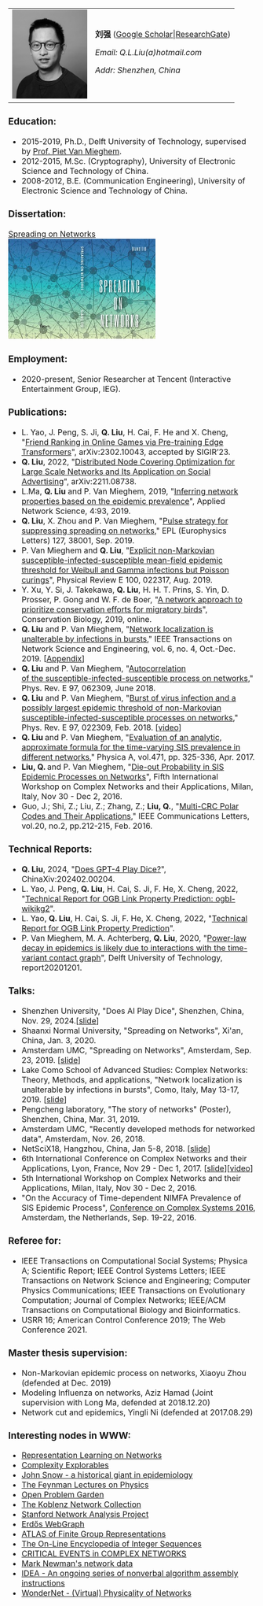 <font size="3">
<table>
<tr>
<td><img src="img/qiang.jpeg" width="153" /></td>
<td><strong>刘强</strong> (<a href="https://scholar.google.com/citations?user=qNGI9gEAAAAJ" target="_blank" rel="noopener noreferrer">Google Scholar</a>|<a href="https://www.researchgate.net/profile/Qiang_Liu109" target="_blank" rel="noopener noreferrer">ResearchGate</a>)
<p><em>Email: Q.L.Liu(a)hotmail.com</em></p>
<p><em>Addr: Shenzhen, China</em></p>
</td>
</tr>
</table>
<h3><strong>Education:</strong></h3>
<ul>
<li>2015-2019, Ph.D., Delft University of Technology, supervised by <a href="https://www.nas.ewi.tudelft.nl/people/Piet/" target="_blank" rel="noopener noreferrer">Prof. Piet Van Mieghem</a>.</li>
<li>2012-2015, M.Sc. (Cryptography), University of Electronic Science and Technology of China.</li>
<li>2008-2012, B.E. (Communication Engineering), University of Electronic Science and Technology of China.</li>
</ul>
<h3><strong>Dissertation:</strong></h3>
<p><a href="/publications/Dissertation_Qiang_Liu.pdf" target="_blank" rel="noopener noreferrer">Spreading on Networks</a> <br> <img src="img/dissertation_cover.jpg" width="300" />
<p>
<h3><strong>Employment:</strong></h3>
<ul>
<li>2020-present, Senior Researcher at Tencent (Interactive Entertainment Group, IEG).</li>
</ul>
<h3><strong>Publications:</strong></h3>
<ul>
<li>L. Yao, J. Peng, S. Ji, <strong>Q. Liu</strong>, H. Cai, F. He and X. Cheng, "<a href="https://arxiv.org/pdf/2302.10043.pdf" target="_blank" rel="noopener noreferrer">Friend Ranking in Online Games via Pre-training Edge Transformers</a>", arXiv:2302.10043, accepted by SIGIR’23.</li>
<li><strong>Q. Liu</strong>, 2022, "<a href="https://arxiv.org/pdf/2211.08738.pdf" target="_blank" rel="noopener noreferrer">Distributed Node Covering Optimization for Large Scale Networks and Its Application on Social Advertising</a>", arXiv:2211.08738.</li>
<li>L.Ma, <strong>Q. Liu</strong> and P. Van Mieghem, 2019, "<a href="/publications/Ma2019_Article_InferringNetworkPropertiesBase.pdf" target="_blank" rel="noopener noreferrer">Inferring network properties based on the epidemic prevalence</a>", Applied Network Science, 4:93, 2019.</li>
 <li><strong>Q. Liu</strong>, X. Zhou and P. Van Mieghem, "<a href="/publications/EPL2019_pulseSIS_strategy.pdf" target="_blank" rel="noopener noreferrer">Pulse strategy for suppressing spreading on networks</a>," EPL (Europhysics Letters) 127, 38001, Sep. 2019.</li>
<li>P. Van Mieghem and <strong>Q. Liu</strong>, "<a href="/publications/PhysRevE2019_Non_Markovian_SIS_gamma_weibull_lognormal.pdf" target="_blank" rel="noopener noreferrer">Explicit non-Markovian susceptible-infected-susceptible mean-field epidemic threshold for Weibull and Gamma infections but Poisson curings</a>", Physical Review E 100, 022317, Aug. 2019.</li>
<li>Y. Xu, Y. Si, J. Takekawa, <strong>Q. Liu</strong>, H. H. T. Prins, S. Yin, D. Prosser, P. Gong and W. F. de Boer, "<a href="https://onlinelibrary.wiley.com/doi/pdf/10.1111/cobi.13383" target="_blank" rel="noopener noreferrer">A network approach to prioritize conservation efforts for migratory birds</a>", Conservation Biology, 2019, online.</li>
<li><strong>Q. Liu</strong> and P. Van Mieghem, "<a href="/publications/TNSE_SIS_localization_2018.pdf" target="_blank" rel="noopener noreferrer">Network localization is unalterable by infections in bursts</a>," IEEE Transactions on Network Science and Engineering, vol. 6, no. 4, Oct.-Dec. 2019. [<a href="/publications/TNSE_SIS_localization_2018_appendix.pdf" target="_blank" rel="noopener noreferrer">Appendix</a>]</li>
<li><strong>Q. Liu</strong><span style="font-weight: 400;"> and P. Van Mieghem, "<a href="/publications/PhysRevE2018_SIS_autocorrelation.pdf" target="_blank" rel="noopener noreferrer">Autocorrelation of the susceptible-infected-susceptible process on networks</a></span><span style="font-weight: 400;">," Phys. Rev. E 97, 062309, June 2018. </span></li>
<li><strong>Q. Liu</strong> and P. Van Mieghem, "<a href="/publications/PhysRevE2018_largest_non_Markovan_threshold.pdf" target="_blank" rel="noopener noreferrer">Burst of virus infection and a possibly largest epidemic threshold of non-Markovian susceptible-infected-susceptible processes on networks</a>," Phys. Rev. E 97, 022309, Feb. 2018. [<a href="http://audiovideocast.univ-lyon2.fr/avc/courseaccess?id=1781" target="_blank" rel="noopener noreferrer">video</a>]</li>
<li><strong>Q. Liu </strong>and P. Van Mieghem, "<a href="/publications/PhysicaA2017_tanh_comparison.pdf" target="_blank" rel="noopener noreferrer">Evaluation of an analytic, approximate formula for the time-varying SIS prevalence in different networks</a>," Physica A, vol.471, pp. 325-336, Apr. 2017.</li>
<li><b>Liu, Q. </b>and P. Van Mieghem, "<a href="/publications/Workshop_Complex_Networks2016_Die-out_probability.pdf" target="_blank" rel="noopener noreferrer">Die-out Probability in SIS Epidemic Processes on Networks</a>", Fifth International Workshop on Complex Networks and their Applications, Milan, Italy, Nov 30 - Dec 2, 2016.</li>
<li>Guo, J.; Shi, Z.; Liu, Z.; Zhang, Z.; <strong>Liu, Q.</strong>, "<a href="/publications/2016-IEEE Comm. Lett.-Multi-CRC Polar Codes and Their Applications.pdf" target="_blank" rel="noopener noreferrer">Multi-CRC Polar Codes and Their Applications</a>," IEEE Communications Letters, vol.20, no.2, pp.212-215, Feb. 2016.</li>
</ul>
<h3><strong>Technical Reports:</strong></h3>
<ul>
<li><strong>Q. Liu</strong>, 2024, "<a href="/publications/Does_GPT_Play_Dice.pdf" target="_blank" rel="noopener noreferrer">Does GPT-4 Play Dice?</a>", ChinaXiv:202402.00204.</li>
<li>L. Yao, J. Peng, <strong>Q. Liu</strong>, H. Cai, S. Ji, F. He, X. Cheng, 2022, "<a href="https://github.com/yao8839836/ogb_report/blob/main/StarGraph_Text/wikikg2_report.pdf" target="_blank" rel="noopener noreferrer">Technical Report for OGB Link Property Prediction: ogbl-wikikg2</a>".</li>
<li>L. Yao, <strong>Q. Liu</strong>, H. Cai, S. Ji, F. He, X. Cheng, 2022, "<a href="https://github.com/yao8839836/ogb_report/blob/main/ogb_report.pdf" target="_blank" rel="noopener noreferrer">Technical Report for OGB Link Property Prediction</a>".</li>
<li>P. Van Mieghem, M. A. Achterberg, <strong>Q. Liu</strong>, 2020, "<a href="https://www.nas.ewi.tudelft.nl/people/Piet/papers/TUD20201201_non-Markovian_time.pdf" target="_blank" rel="noopener noreferrer">Power-law decay in epidemics is likely due to interactions with the time-variant contact graph</a>", Delft University of Technology, report20201201.</li>
</ul>
<h3><strong>Talks:</strong></h3>
<ul>
<li>Shenzhen University, "Does AI Play Dice", Shenzhen, China, Nov. 29, 2024.[<a href="/talks/Does_GPT_Play_Dice.pdf" target="_blank" rel="noopener noreferrer">slide</a>]</li>
<li>Shaanxi Normal University, "Spreading on Networks", Xi'an, China, Jan. 3, 2020.</li>
<li>Amsterdam UMC, "Spreading on Networks", Amsterdam, Sep. 23, 2019. [<a href="/talks/VUMC_spreading_on_networks.pdf" target="_blank" rel="noopener noreferrer">slide</a>]</li>
<li>Lake Como School of Advanced Studies: Complex Networks: Theory, Methods, and applications, "Network localization is unalterable by infections in bursts", Como, Italy, May 13-17, 2019. [<a href="/talks/NTME.pdf" target="_blank" rel="noopener noreferrer">slide</a>]</li>
<li>Pengcheng laboratory, "The story of networks" (Poster), Shenzhen, China, Mar. 31, 2019.</li>
<li>Amsterdam UMC, "Recently developed methods for networked data", Amsterdam, Nov. 26, 2018.</li>
<li>NetSciX18, Hangzhou, China, Jan 5-8, 2018. [<a title="Synchronized SIS process and a possibly largest non-Markovian threshold" href="/talks/NetSciX18Hangzhou.pdf" target="_blank" rel="noopener noreferrer">slide</a>]</li>
<li>6th International Conference on Complex Networks and their Applications, Lyon, France, Nov 29 - Dec 1, 2017. [<a title="Synchronized SIS process and a possibly largest non-Markovian threshold" href="/talks/complexnetworks17Lyon.pdf" target="_blank" rel="noopener noreferrer">slide</a>][<a href="http://audiovideocast.univ-lyon2.fr/avc/courseaccess?id=1781" target="_blank" rel="noopener noreferrer">video</a>]</li>
<li>5th International Workshop on Complex Networks and their Applications, Milan, Italy, Nov 30 - Dec 2, 2016.</li>
<li>"On the Accuracy of Time-dependent NIMFA Prevalence of SIS Epidemic Process", <a href="http://www.ccs2016.org" target="_blank" rel="noopener noreferrer">Conference on Complex Systems 2016</a>, Amsterdam, the Netherlands, Sep. 19-22, 2016.</li>
</ul>
<h3><strong>Referee for:</strong></h3>
<ul>
<li>IEEE Transactions on Computational Social Systems; Physica A; Scientific Report; IEEE Control Systems Letters; IEEE Transactions on Network Science and Engineering; Computer Physics Communications; IEEE Transactions on Evolutionary Computation; Journal of Complex Networks; IEEE/ACM Transactions on Computational Biology and Bioinformatics. </li>
<li>USRR 16; American Control Conference 2019; The Web Conference 2021.</li>
</ul>
<h3><strong>Master thesis supervision:</strong></h3>
<ul>
<li>Non-Markovian epidemic process on networks, Xiaoyu Zhou (defended at Dec. 2019)</li>
<li>Modeling Influenza on networks, Aziz Hamad (Joint supervision with Long Ma, defended at 2018.12.20)</li>
<li>Network cut and epidemics, Yingli Ni (defended at 2017.08.29)</li>
</ul>
<h3><strong>Interesting nodes in WWW:</strong></h3>
<ul>
<li><a href="http://snap.stanford.edu/proj/embeddings-www/" target="_blank" rel="noopener noreferrer">Representation Learning on Networks</a></li>
<li><a href="http://www.complexity-explorables.org/" target="_blank" rel="noopener noreferrer">Complexity Explorables</a></li>
<li><a href="http://www.ph.ucla.edu/epi/snow.html" target="_blank" rel="noopener noreferrer">John Snow - a historical giant in epidemiology</a></li>
<li><a href="http://www.feynmanlectures.caltech.edu/" target="_blank" rel="noopener noreferrer">The Feynman Lectures on Physics</a></li>
<li><a href="http://www.openproblemgarden.org/" target="_blank" rel="noopener noreferrer">Open Problem Garden</a></li>
<li><a href="http://konect.uni-koblenz.de/" target="_blank" rel="noopener noreferrer">The Koblenz Network Collection</a></li>
<li><a href="http://snap.stanford.edu/" target="_blank" rel="noopener noreferrer">Stanford Network Analysis Project</a></li>
<li><a href="http://web-graph.org/" target="_blank" rel="noopener noreferrer">Erdős WebGraph</a></li>
<li><a href="http://brauer.maths.qmul.ac.uk/Atlas/v3/" target="_blank" rel="noopener noreferrer">ATLAS of Finite Group Representations</a></li>
<li><a href="http://oeis.org/?language=english" target="_blank" rel="noopener noreferrer">The On-Line Encyclopedia of Integer Sequences</a></li>
<li><a href="http://www.if.pw.edu.pl/~agatka/catalogue/main.html" target="_blank" rel="noopener noreferrer">CRITICAL EVENTS in COMPLEX NETWORKS</a></li>
<li><a href="http://www-personal.umich.edu/~mejn/netdata/" target="_blank" rel="noopener noreferrer">Mark Newman's network data</a></li>
<li><a href="https://idea-instructions.com/" target="_blank" rel="noopener noreferrer">IDEA - An ongoing series of nonverbal algorithm assembly instructions</a></li>
<li><a href="http://netwonder.net/" target="_blank" rel="noopener noreferrer">WonderNet - (Virtual) Physicality of Networks</a></li>
</ul>
